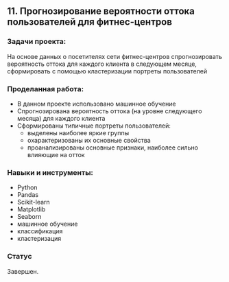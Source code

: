 ## 11. Прогнозирование вероятности оттока пользователей для фитнес-центров

### Задачи проекта:

На основе данных о посетителях сети фитнес-центров спрогнозировать вероятность оттока для каждого клиента в следующем месяце, сформировать с помощью кластеризации портреты пользователей

### Проделанная работа:

* В данном проекте использовано машинное обучение
* Спрогнозирована вероятность оттока (на уровне следующего месяца) для каждого клиента
* Cформированы типичные портреты пользователей: 
	* выделены наиболее яркие группы
	* охарактеризованы их основные свойства
	* проанализированы основные признаки, наиболее сильно влияющие на отток

### Навыки и инструменты:

* Python
* Pandas
* Scikit-learn
* Matplotlib
* Seaborn
* машинное обучение
* классификация
* кластеризация

### Статус

Завершен.